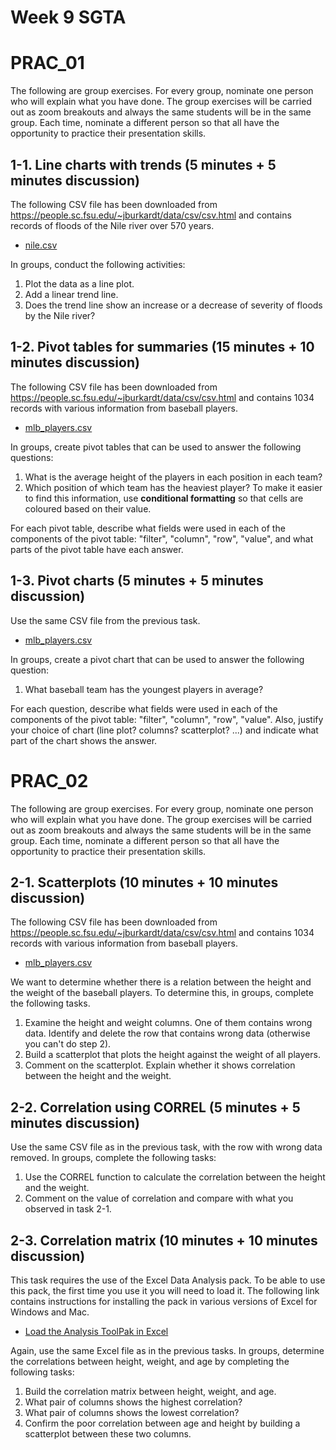 # Week 9 SGTA
# PRAC_01

The following are group exercises. For every group, nominate one person who will explain what you have done. The group exercises will be carried out as zoom breakouts and always the same students will be in the same group. Each time, nominate a different person so that all have the opportunity to practice their presentation skills.

## 1-1. Line charts with trends (5 minutes + 5 minutes discussion)

The following CSV file has been downloaded from https://people.sc.fsu.edu/~jburkardt/data/csv/csv.html and contains records of floods of the Nile river over 570 years.

* [nile.csv](nile.csv)

In groups, conduct the following activities:

1. Plot the data as a line plot.
2. Add a linear trend line.
3. Does the trend line show an increase or a decrease of severity of floods by the Nile river?


## 1-2. Pivot tables for summaries (15 minutes + 10 minutes discussion)

The following CSV file has been downloaded from https://people.sc.fsu.edu/~jburkardt/data/csv/csv.html and contains 1034 records with various information from baseball players.

* [mlb_players.csv](mlb_players.csv)

In groups, create pivot tables that can be used to answer the following questions:

1. What is the average height of the players in each position in each team?
2. Which position of which team has the heaviest player? To make it easier to find this information, use **conditional formatting** so that cells are coloured based on their value.

For each pivot table, describe what fields were used in each of the components of the pivot table: "filter", "column", "row", "value", and what parts of the pivot table have each answer.

## 1-3. Pivot charts (5 minutes + 5 minutes discussion)

Use the same CSV file from the previous task.

* [mlb_players.csv](mlb_players.csv)

In groups, create a pivot chart that can be used to answer the following question:

1. What baseball team has the youngest players in average?

For each question, describe what fields were used in each of the components of the pivot table: "filter", "column", "row", "value". Also, justify your choice of chart (line plot? columns? scatterplot? ...) and indicate what part of the chart shows the answer.

# PRAC_02

The following are group exercises. For every group, nominate one person who will explain what you have done. The group exercises will be carried out as zoom breakouts and always the same students will be in the same group. Each time, nominate a different person so that all have the opportunity to practice their presentation skills.

## 2-1. Scatterplots (10 minutes + 10 minutes discussion)

The following CSV file has been downloaded from https://people.sc.fsu.edu/~jburkardt/data/csv/csv.html and contains 1034 records with various information from baseball players.

* [mlb_players.csv](mlb_players.csv)

We want to determine whether there is a relation between the height and the weight of the baseball players. To determine this, in groups, complete the following tasks.

1. Examine the height and weight columns. One of them contains wrong data. Identify and delete the row that contains wrong data (otherwise you can't do step 2).
2. Build a scatterplot that plots the height against the weight of all players.
3. Comment on the scatterplot. Explain whether it shows correlation between the height and the weight.

## 2-2. Correlation using CORREL (5 minutes + 5 minutes discussion)

Use the same CSV file as in the previous task, with the row with wrong data removed. In groups, complete the following tasks:

1. Use the CORREL function to calculate the correlation between the height and the weight.
2. Comment on the value of correlation and compare with what you observed in task 2-1.

## 2-3. Correlation matrix (10 minutes + 10 minutes discussion)

This task requires the use of the Excel Data Analysis pack. To be able to use this pack, the first time you use it you will need to load it. The following link contains instructions for installing the pack in various versions of Excel for Windows and Mac.

* [Load the Analysis ToolPak in Excel](https://support.office.com/en-us/article/load-the-analysis-toolpak-in-excel-6a63e598-cd6d-42e3-9317-6b40ba1a66b4)

Again, use the same Excel file as in the previous tasks. In groups, determine the correlations between height, weight, and age by completing the following tasks:

1. Build the correlation matrix between height, weight, and age.
2. What pair of columns shows the highest correlation?
3. What pair of columns shows the lowest correlation?
4. Confirm the poor correlation between age and height by building a scatterplot between these two columns.
